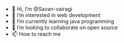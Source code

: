 - 👋 Hi, I’m @Savan-vairagi
- 👀 I’m interested in web development 
- 🌱 I’m currently learning java programming 
- 💞️ I’m looking to collaborate on open source 
- 📫 How to reach me 

<!---
Savan-vairagi/Savan-vairagi is a ✨ special ✨ repository because its `README.md` (this file) appears on your GitHub profile.
You can click the Preview link to take a look at your changes.
--->
